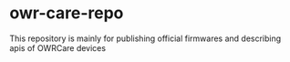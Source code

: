 # owr-care-repo
This repository is mainly for publishing official firmwares and describing apis of OWRCare devices

# 
